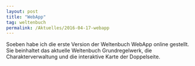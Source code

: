 ```yaml
---
layout: post
title: "WebApp"
tag: weltenbuch
permalink: /Aktuelles/2016-04-17-webapp
---
```


Soeben habe ich die erste Version der Weltenbuch WebApp online gestellt. Sie beinhaltet das aktuelle Weltenbuch Grundregelwerk, die Charakterverwaltung und die interaktive Karte der Doppelseite.


